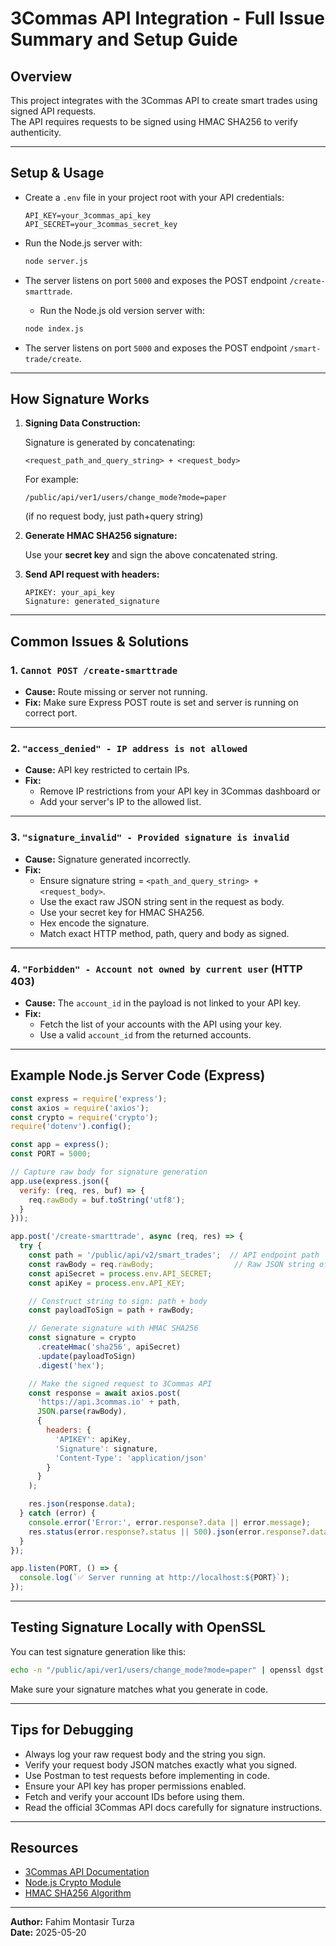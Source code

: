 
# 3Commas API Integration - Full Issue Summary and Setup Guide

## Overview
This project integrates with the 3Commas API to create smart trades using signed API requests.  
The API requires requests to be signed using HMAC SHA256 to verify authenticity.

---

## Setup & Usage

- Create a `.env` file in your project root with your API credentials:
  ```
  API_KEY=your_3commas_api_key
  API_SECRET=your_3commas_secret_key
  ```
- Run the Node.js server with:
  ```bash
  node server.js
  ```
- The server listens on port `5000` and exposes the POST endpoint `/create-smarttrade`.


  - Run the Node.js old version server with:
  ```bash
  node index.js
  ```
- The server listens on port `5000` and exposes the POST endpoint `/smart-trade/create`.

---

## How Signature Works

1. **Signing Data Construction:**

   Signature is generated by concatenating:
   ```
   <request_path_and_query_string> + <request_body>
   ```
   For example:
   ```
   /public/api/ver1/users/change_mode?mode=paper
   ```
   (if no request body, just path+query string)

2. **Generate HMAC SHA256 signature:**

   Use your **secret key** and sign the above concatenated string.

3. **Send API request with headers:**

   ```
   APIKEY: your_api_key
   Signature: generated_signature
   ```

---

## Common Issues & Solutions

### 1. `Cannot POST /create-smarttrade`

- **Cause:** Route missing or server not running.
- **Fix:** Make sure Express POST route is set and server is running on correct port.

---

### 2. `"access_denied" - IP address is not allowed`

- **Cause:** API key restricted to certain IPs.
- **Fix:**  
  - Remove IP restrictions from your API key in 3Commas dashboard or  
  - Add your server's IP to the allowed list.

---

### 3. `"signature_invalid" - Provided signature is invalid`

- **Cause:** Signature generated incorrectly.
- **Fix:**
  - Ensure signature string = `<path_and_query_string> + <request_body>`.
  - Use the exact raw JSON string sent in the request as body.
  - Use your secret key for HMAC SHA256.
  - Hex encode the signature.
  - Match exact HTTP method, path, query and body as signed.
  
---

### 4. `"Forbidden" - Account not owned by current user` (HTTP 403)

- **Cause:** The `account_id` in the payload is not linked to your API key.
- **Fix:**
  - Fetch the list of your accounts with the API using your key.
  - Use a valid `account_id` from the returned accounts.
  
---

## Example Node.js Server Code (Express)

```js
const express = require('express');
const axios = require('axios');
const crypto = require('crypto');
require('dotenv').config();

const app = express();
const PORT = 5000;

// Capture raw body for signature generation
app.use(express.json({
  verify: (req, res, buf) => {
    req.rawBody = buf.toString('utf8');
  }
}));

app.post('/create-smarttrade', async (req, res) => {
  try {
    const path = '/public/api/v2/smart_trades';  // API endpoint path
    const rawBody = req.rawBody;                  // Raw JSON string of request body
    const apiSecret = process.env.API_SECRET;
    const apiKey = process.env.API_KEY;

    // Construct string to sign: path + body
    const payloadToSign = path + rawBody;

    // Generate signature with HMAC SHA256
    const signature = crypto
      .createHmac('sha256', apiSecret)
      .update(payloadToSign)
      .digest('hex');

    // Make the signed request to 3Commas API
    const response = await axios.post(
      'https://api.3commas.io' + path,
      JSON.parse(rawBody),
      {
        headers: {
          'APIKEY': apiKey,
          'Signature': signature,
          'Content-Type': 'application/json'
        }
      }
    );

    res.json(response.data);
  } catch (error) {
    console.error('Error:', error.response?.data || error.message);
    res.status(error.response?.status || 500).json(error.response?.data || { message: error.message });
  }
});

app.listen(PORT, () => {
  console.log(`✅ Server running at http://localhost:${PORT}`);
});
```

---

## Testing Signature Locally with OpenSSL

You can test signature generation like this:

```bash
echo -n "/public/api/ver1/users/change_mode?mode=paper" | openssl dgst -sha256 -hmac "YOUR_SECRET_KEY"
```

Make sure your signature matches what you generate in code.

---

## Tips for Debugging

- Always log your raw request body and the string you sign.
- Verify your request body JSON matches exactly what you signed.
- Use Postman to test requests before implementing in code.
- Ensure your API key has proper permissions enabled.
- Fetch and verify your account IDs before using them.
- Read the official 3Commas API docs carefully for signature instructions.

---

## Resources

- [3Commas API Documentation](https://3commas.io/api-documentation)
- [Node.js Crypto Module](https://nodejs.org/api/crypto.html)
- [HMAC SHA256 Algorithm](https://en.wikipedia.org/wiki/HMAC)

---

**Author:** Fahim Montasir Turza  
**Date:** 2025-05-20

